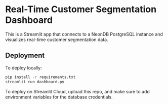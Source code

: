 # Real-Time Customer Segmentation Dashboard

This is a Streamlit app that connects to a NeonDB PostgreSQL instance and visualizes real-time customer segmentation data.

## Deployment

To deploy locally:

```bash
pip install -r requirements.txt
streamlit run dashboard.py
```

To deploy on Streamlit Cloud, upload this repo, and make sure to add environment variables for the database credentials.